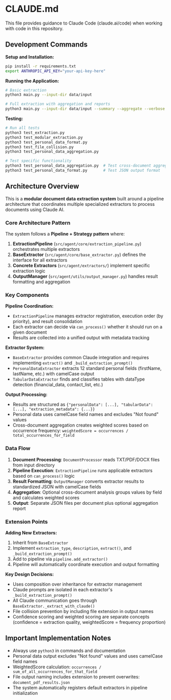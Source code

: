 # CLAUDE.md

This file provides guidance to Claude Code (claude.ai/code) when working with code in this repository.

## Development Commands

**Setup and Installation:**
```bash
pip install -r requirements.txt
export ANTHROPIC_API_KEY="your-api-key-here"
```

**Running the Application:**
```bash
# Basic extraction
python3 main.py --input-dir data/input

# Full extraction with aggregation and reports
python3 main.py --input-dir data/input --summary --aggregate --verbose
```

**Testing:**
```bash
# Run all tests
python3 test_extraction.py
python3 test_modular_extraction.py
python3 test_personal_data_format.py
python3 test_file_collision.py
python3 test_personal_data_aggregation.py

# Test specific functionality
python3 test_personal_data_aggregation.py  # Test cross-document aggregation
python3 test_personal_data_format.py       # Test JSON output format
```

## Architecture Overview

This is a **modular document data extraction system** built around a pipeline architecture that coordinates multiple specialized extractors to process documents using Claude AI.

### Core Architecture Pattern

The system follows a **Pipeline + Strategy pattern** where:

1. **ExtractionPipeline** (`src/agent/core/extraction_pipeline.py`) orchestrates multiple extractors
2. **BaseExtractor** (`src/agent/core/base_extractor.py`) defines the interface for all extractors
3. **Concrete Extractors** (`src/agent/extractors/`) implement specific extraction logic
4. **OutputManager** (`src/agent/utils/output_manager.py`) handles result formatting and aggregation

### Key Components

**Pipeline Coordination:**
- `ExtractionPipeline` manages extractor registration, execution order (by priority), and result consolidation
- Each extractor can decide via `can_process()` whether it should run on a given document
- Results are collected into a unified output with metadata tracking

**Extractor System:**
- `BaseExtractor` provides common Claude integration and requires implementing `extract()` and `_build_extraction_prompt()`
- `PersonalDataExtractor` extracts 12 standard personal fields (firstName, lastName, etc.) with camelCase output
- `TabularDataExtractor` finds and classifies tables with dataType detection (financial_data, contact_list, etc.)

**Output Processing:**
- Results are structured as `{"personalData": [...], "tabularData": [...], "extraction_metadata": {...}}`
- Personal data uses camelCase field names and excludes "Not found" values
- Cross-document aggregation creates weighted scores based on occurrence frequency: `weightedScore = occurrences / total_occurrences_for_field`

### Data Flow

1. **Document Processing**: `DocumentProcessor` reads TXT/PDF/DOCX files from input directory
2. **Pipeline Execution**: `ExtractionPipeline` runs applicable extractors based on `can_process()` logic
3. **Result Formatting**: `OutputManager` converts extractor results to standardized JSON with camelCase fields
4. **Aggregation**: Optional cross-document analysis groups values by field and calculates weighted scores
5. **Output**: Separate JSON files per document plus optional aggregation report

### Extension Points

**Adding New Extractors:**
1. Inherit from `BaseExtractor`
2. Implement `extraction_type`, `description`, `extract()`, and `_build_extraction_prompt()`
3. Add to pipeline via `pipeline.add_extractor()`
4. Pipeline will automatically coordinate execution and output formatting

**Key Design Decisions:**
- Uses composition over inheritance for extractor management
- Claude prompts are isolated in each extractor's `_build_extraction_prompt()`
- All Claude communication goes through `BaseExtractor._extract_with_claude()`
- File collision prevention by including file extension in output names
- Confidence scoring and weighted scoring are separate concepts (confidence = extraction quality, weightedScore = frequency proportion)

## Important Implementation Notes

- Always use `python3` in commands and documentation
- Personal data output excludes "Not found" values and uses camelCase field names
- WeightedScore calculation: `occurrences / sum_of_all_occurrences_for_that_field`
- File output naming includes extension to prevent overwrites: `document_pdf_results.json`
- The system automatically registers default extractors in pipeline initialization